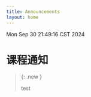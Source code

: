 ```yaml
---
title: Announcements
layout: home
---
```

Mon Sep 30 21:49:16 CST 2024

# 课程通知

> {: .new }
> 
> test

